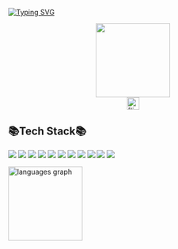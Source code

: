 [![Typing SVG](https://readme-typing-svg.demolab.com?font=Edu+SA+Hand&weight=600&size=19&pause=1000&color=000000&background=080F3100&center=true&vCenter=true&multiline=true&width=435&lines=Hi%2C+I'm+Tae-Woong+Choe+(+Lance+Choe+))](https://git.io/typing-svg)


<div align="center">
  <img height="150" src="https://media.giphy.com/media/M9gbBd9nbDrOTu1Mqx/giphy.gif"  />
</div>

<a href = "https://www.linkedin.com/in/tae-woong-choe-1a6746318/">
<div align="center">
  <img src="https://img.shields.io/static/v1?message=LinkedIn&logo=linkedin&label=&color=0077B5&logoColor=white&labelColor=&style=for-the-badge" height="25" alt="[linkedin logo](https://www.linkedin.com/in/tae-woong-choe-1a6746318/)" href="https://www.linkedin.com/in/tae-woong-choe-1a6746318/"  />
</div>
</a>

## 📚Tech Stack📚

<img src="https://img.shields.io/badge/React-61DAFB?style=flat-square&logo=html5&logoColor=white"/> <img src="https://img.shields.io/badge/Vue.js-4FC08D?style=flat-square&logo=vuedotjs&logoColor=white"/> <img src="https://img.shields.io/badge/JavaScript-F7DF1E?style=flat-square&logo=javascript&logoColor=white"/> <img src="https://img.shields.io/badge/C++-00599C?style=flat-square&logo=cplusplus&logoColor=white"/> <img src="https://img.shields.io/badge/Python-3776AB?style=flat-square&logo=python&logoColor=white"/> <img src="https://img.shields.io/badge/HTML-E34F26?style=flat-square&logo=html5&logoColor=white"/> <img src="https://img.shields.io/badge/CSS-663399?style=flat-square&logo=css&logoColor=white"/> <img src="https://img.shields.io/badge/R-276DC3?style=flat-square&logo=r&logoColor=white"/> <img src="https://img.shields.io/badge/Supabase-3FCF8E?style=flat-square&logo=supabase&logoColor=white"/> <img src="https://img.shields.io/badge/GitHub-181717?style=flat-square&logo=github&logoColor=white"/> 
<img src="https://img.shields.io/badge/TypeScript-3178C6?style=flat-square&logo=typescript&logoColor=white"/>


  <img src="https://github-readme-stats.vercel.app/api/top-langs?username=lancechoe&locale=en&hide_title=false&layout=compact&card_width=320&langs_count=5&theme=dracula&hide_border=false" height="150" alt="languages graph"  />


